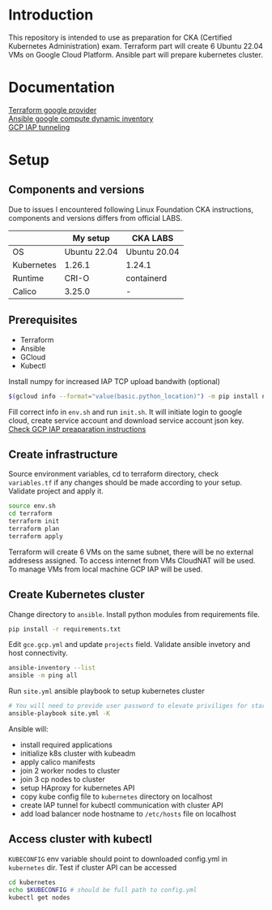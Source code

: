 # Introduction
This repository is intended to use as preparation for CKA (Certified Kubernetes Administration) exam. Terraform part will create 6 Ubuntu 22.04 VMs on Google Cloud Platform. Ansible part will prepare kubernetes cluster.

# Documentation
[Terraform google provider](https://registry.terraform.io/providers/hashicorp/google/latest/docs/resources/compute_instance)  
[Ansible google compute dynamic inventory](https://docs.ansible.com/ansible/latest/collections/google/cloud/gcp_compute_inventory.html)  
[GCP IAP tunneling](https://binx.io/2021/03/10/how-to-tell-ansible-to-use-gcp-iap-tunneling/)

# Setup

## Components and versions
Due to issues I encountered following Linux Foundation CKA instructions, components and versions differs from official LABS.

|           |My setup     |CKA LABS     |
|-----------|-------------|-------------|
|OS         |Ubuntu 22.04 |Ubuntu 20.04 |
|Kubernetes |1.26.1       |1.24.1       |
|Runtime    |CRI-O        |containerd   |
|Calico     |3.25.0       |-            |

## Prerequisites
  - Terraform
  - Ansible
  - GCloud
  - Kubectl

Install numpy for increased IAP TCP upload bandwith (optional)
```bash
$(gcloud info --format="value(basic.python_location)") -m pip install numpy
```

Fill correct info in `env.sh` and run `init.sh`. It will initiate login to google cloud, create service account and download service account json key.
[Check GCP IAP preaparation instructions](https://cloud.google.com/iap/docs/using-tcp-forwarding#gcloud_2)


## Create infrastructure

Source environment variables, cd to terraform directory, check `variables.tf` if any changes should be made according to your setup. Validate project and apply it.
```bash
source env.sh
cd terraform
terraform init
terraform plan
terraform apply
```

Terraform will create 6 VMs on the same subnet, there will be no external addresess assigned. To access internet from VMs CloudNAT will be used. To manage VMs from local machine GCP IAP will be used.
## Create Kubernetes cluster
Change directory to `ansible`. Install python modules from requirements file.
```bash
pip install -r requirements.txt
```
Edit `gce.gcp.yml` and update `projects` field.
Validate ansible invetory and host connectivity.
```bash
ansible-inventory --list
ansible -m ping all
```
Run `site.yml` ansible playbook to setup kubernetes cluster
```bash
# You will need to provide user password to elevate priviliges for starting IAP tunnel
ansible-playbook site.yml -K
```
Ansible will:
* install required applications
* initialize k8s cluster with kubeadm
* apply calico manifests
* join 2 worker nodes to cluster
* join 3 cp nodes to cluster
* setup HAproxy for kubernetes API
* copy kube config file to `kubernetes` directory on localhost
* create IAP tunnel for kubectl communication with cluster API
* add load balancer node hostname to `/etc/hosts` file on localhost

## Access cluster with kubectl
`KUBECONFIG` env variable should point to downloaded config.yml in `kubernetes` dir.
Test if cluster API can be accessed
```bash
cd kubernetes
echo $KUBECONFIG # should be full path to config.yml
kubectl get nodes
```
